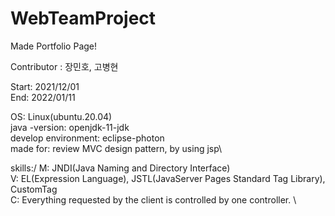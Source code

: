 # WebTeamProject

Made Portfolio Page!

Contributor : 장민호, 고병현

Start: 2021/12/01 \
End: 2022/01/11

OS: Linux(ubuntu.20.04)\
java -version: openjdk-11-jdk\
develop environment: eclipse-photon\
made for: review MVC design pattern, by using jsp\

skills:/
  M: JNDI(Java Naming and Directory Interface)\
  V: EL(Expression Language), JSTL(JavaServer Pages Standard Tag Library), CustomTag\
  C: Everything requested by the client is controlled by one controller. \


